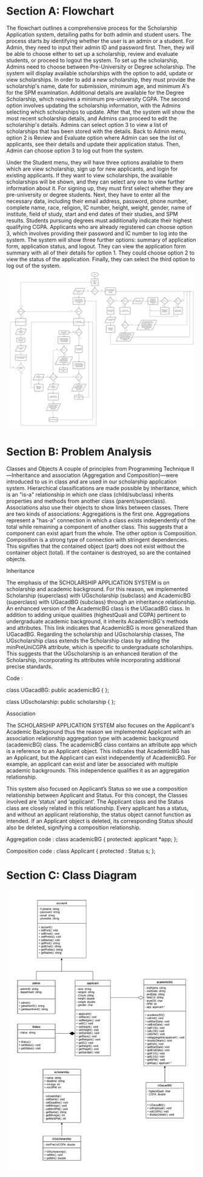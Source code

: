 # Section A: Flowchart
The flowchart outlines a comprehensive process for the Scholarship Application system, detailing paths for both admin and student users. The process starts by identifying whether the user is an admin or a student. For Admin, they need to input their admin ID and password first. Then, they will be able to choose either to set up a scholarship, review and evaluate students, or proceed to logout the system. To set up the scholarship, Admins need to choose between Pre-University or Degree scholarship. The system will display available scholarships with the option to add, update or view scholarships. In order to add a new scholarship, they must provide the scholarship's name, date for submission, minimum age, and minimum A's for the SPM examination. Additional details are available for the Degree Scholarship, which requires a minimum pre-university CGPA. The second option involves updating the scholarship information, with the Admins selecting which scholarships to update. After that, the system will show the most recent scholarship details, and Admins can proceed to edit the scholarship's details. Admins can select option 3 to view a list of scholarships that has been stored with the details. Back to Admin menu, option 2 is Review and Evaluate option where Admin can see the list of applicants, see their details and update their application status. Then, Admin can choose option 3 to log out from the system.

Under the Student menu, they will have three options available to them which are view scholarship, sign up for new applicants, and login for existing applicants. If they want to view scholarships, the available scholarships will be shown, and they can select any one to view further information about it. For signing up, they must first select whether they are pre-university or degree students. Next, they have to enter all the necessary data, including their email address, password, phone number, complete name, race, religion, IC number, height, weight, gender, name of institute, field of study, start and end dates of their studies, and SPM results. Students pursuing degrees must additionally indicate their highest qualifying CGPA. Applicants who are already registered can choose option 3, which involves providing their password and IC number to log into the system. The system will show three further options: summary of application form, application status, and logout. They can view the application form summary with all of their details for option 1. They could choose option 2 to view the status of the application. Finally, they can select the third option to log out of the system.
![Flowchart](images/Flowchart.png)

# Section B: Problem Analysis
Classes and Objects 
A couple of principles from Programming Technique II—Inheritance and association (Aggregation and Composition)—were introduced to us in class and are used in our scholarship application system. Hierarchical classifications are made possible by inheritance, which is an "is-a" relationship in which one class (child/subclass) inherits properties and methods from another class (parent/superclass). Associations also use their objects to show links between classes. There are two kinds of associations: Aggregations is the first one. Aggregations represent a "has-a" connection in which a class exists independently of the total while remaining a component of another class. This suggests that a component can exist apart from the whole. The other option is Composition. Composition is a strong type of connection with stringent dependencies. This signifies that the contained object (part) does not exist without the container object (total). If the container is destroyed, so are the contained objects.

Inheritance

The emphasis of the SCHOLARSHIP APPLICATION SYSTEM is on scholarship and academic background. For this reason, we implemented Scholarship (superclass) with UGscholarship (subclass) and AcademicBG (superclass) with UGacadBG (subclass) through an inheritance relationship. An enhanced version of the AcademicBG class is the UGacadBG class. In addition to adding unique qualities (highestQuali and CGPA) pertinent to undergraduate academic background, it inherits AcademicBG's methods and attributes. This link indicates that AcademicBG is more generalized than UGacadBG. Regarding the scholarship and UGscholarship classes, The UGscholarship class extends the Scholarship class by adding the minPreUniCGPA attribute, which is specific to undergraduate scholarships. This suggests that the UGscholarship is an enhanced iteration of the Scholarship, incorporating its attributes while incorporating additional precise standards.

Code :

class UGacadBG: public academicBG {
};

class UGscholarship: public scholarship {
};


Association

The SCHOLARSHIP APPLICATION SYSTEM also focuses on the Applicant's Academic Background thus the reason we implemented Applicant with an association relationship aggregation type with academic background (academicBG) class. The academicBG class contains an attribute app which is a reference to an Applicant object. This indicates that AcademicBG has an Applicant, but the Applicant can exist independently of AcademicBG. For example, an applicant can exist and later be associated with multiple academic backgrounds. This independence qualifies it as an aggregation relationship.

This system also focused on Applicant’s Status so we use a composition relationship between Applicant and Status. For this concept, the Classes involved are ‘status’ and ‘applicant’. The Applicant class and the Status class are closely related in this relationship. Every applicant has a status, and without an applicant relationship, the status object cannot function as intended. If an Applicant object is deleted, its corresponding Status should also be deleted, signifying a composition relationship.

Aggregation code : 
class academicBG {
protected: 
applicant *app;
};

Composition code : 
class Applicant {
	protected : 
	Status s;
};

# Section C: Class Diagram
![UML Class Diagram](images/UML-Class-Diagram.jpg)
